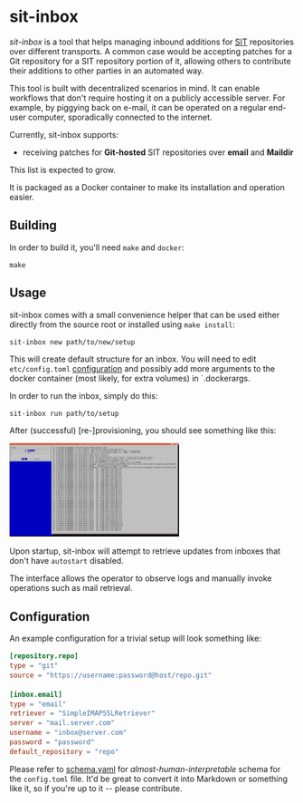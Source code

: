 # sit-inbox

*sit-inbox* is a tool that helps managing inbound additions for
[SIT](https://sit.fyi) repositories over different transports. A common case
would be accepting patches for a Git repository for a SIT repository portion of
it, allowing others to contribute their additions to other parties in an
automated way.

This tool is built with decentralized scenarios in mind. It can enable workflows that
don't require hosting it on a publicly accessible server. For example, by piggying back
on e-mail, it can be operated on a regular end-user computer, sporadically connected
to the internet.

Currently, sit-inbox supports:

* receiving patches for **Git-hosted** SIT repositories over **email** and **Maildir** 

This list is expected to grow.

It is packaged as a Docker container to make its installation and operation easier.

## Building

In order to build it, you'll need `make` and `docker`:

```
make
```

## Usage

sit-inbox comes with a small convenience helper that can be used either directly
from the source root or installed using `make install`:

```
sit-inbox new path/to/new/setup
```

This will create default structure for an inbox. You will need to edit
`etc/config.toml` [configuration](#configuration) and possibly add more arguments
to the docker container (most likely, for extra volumes) in `.dockerargs.

In order to run the inbox, simply do this:

```
sit-inbox run path/to/setup
```

After (successful) [re-]provisioning, you should see something like this:

<img src="doc/sit-inbox.png" alt="Screenshot" width="300px">

Upon startup, sit-inbox will attempt to retrieve updates
from inboxes that don't have `autostart` disabled.

The interface allows the operator to observe logs and manually invoke
operations such as mail retrieval.

## Configuration

An example configuration for a trivial setup will look something like:

```toml
[repository.repo]
type = "git"
source = "https://username:password@host/repo.git"

[inbox.email]
type = "email"
retriever = "SimpleIMAPSSLRetriever"
server = "mail.server.com"
username = "inbox@server.com"
password = "password"
default_repository = "repo"
```

Please refer to [schema.yaml](schema.yaml) for *almost-human-interpretable*
schema for the `config.toml` file. It'd be great to convert it into Markdown
or something like it, so if you're up to it -- please contribute.
